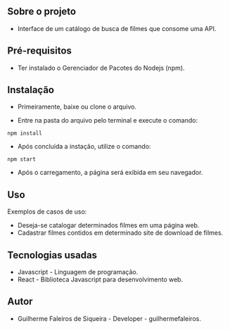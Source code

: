 ## Sobre o projeto
- Interface de um catálogo de busca de filmes que consome uma API.

## Pré-requisitos

- Ter instalado o Gerenciador de Pacotes do Nodejs (npm).

## Instalação
- Primeiramente, baixe ou clone o arquivo.

- Entre na pasta do arquivo pelo terminal e execute o comando:

```
npm install
```

- Após concluída a instação, utilize o comando:

```
npm start
```

- Após o carregamento, a página será exibida em seu navegador.

## Uso

Exemplos de casos de uso:
- Deseja-se catalogar determinados filmes em uma página web.
- Cadastrar filmes contidos em determinado site de download de filmes.

## Tecnologias usadas

- Javascript - Linguagem de programação.
- React - Biblioteca Javascript para desenvolvimento web.


## Autor

- Guilherme Faleiros de Siqueira - Developer - guilhermefaleiros.
